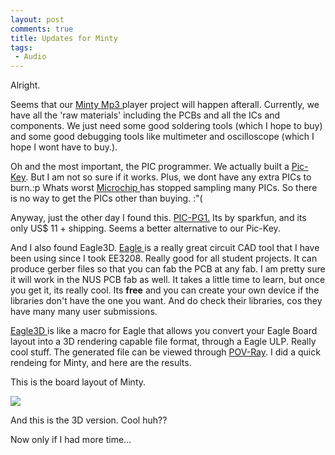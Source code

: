 ```yaml
---
layout: post
comments: true
title: Updates for Minty
tags:
 - Audio
---
```


Alright.

Seems that our [Minty Mp3 ][0]player project will happen afterall. Currently, we have all the 'raw materials' including the PCBs and all the ICs and components. We just need some good soldering tools (which I hope to buy) and some good debugging tools like multimeter and oscilloscope (which I hope I wont have to buy.).

Oh and the most important, the PIC programmer. We actually built a [Pic-Key][1]. But I am not so sure if it works. Plus, we dont have any extra PICs to burn.:p Whats worst [Microchip ][2]has stopped sampling many PICs. So there is no way to get the PICs other than buying. :"(

Anyway, just the other day I found this. [PIC-PG1.][3] Its by sparkfun, and its only US$ 11 + shipping. Seems a better alternative to our Pic-Key.

And I also found Eagle3D. [Eagle ][4]is a really great circuit CAD tool that I have been using since I took EE3208. Really good for all student projects. It can produce gerber files so that you can fab the PCB at any fab. I am pretty sure it will work in the NUS PCB fab as well. It takes a little time to learn, but once you get it, its really cool. Its **free** and you can create your own device if the libraries don't have the one you want. And do check their libraries, cos they have many many user submissions.

[Eagle3D ][5]is like a macro for Eagle that allows you convert your Eagle Board layout into a 3D rendering capable file format, through a Eagle ULP. Really cool stuff. The generated file can be viewed through [POV-Ray][6]. I did a quick rendeing for Minty, and here are the results.

This is the board layout of Minty.

[![](../images/2006/02/minty.jpg)][7]

And this is the 3D version. Cool huh??

Now only if I had more time...


[0]: http://www.ladyada.net/make/minty/
[1]: http://home.earthlink.net/~botronics/index/pickey.html
[2]: http://www.microchip.com/stellent/idcplg?IdcService=SS_GET_PAGE&nodeId=64
[3]: http://www.sparkfun.com/commerce/product_info.php?products_id=9
[4]: http://www.cadsoft.de/
[5]: http://www.matwei.de/doku.php?id=en:eagle3d:eagle3d
[6]: http://www.povray.org/
[7]: ../images/2006/02/minty.jpeg
